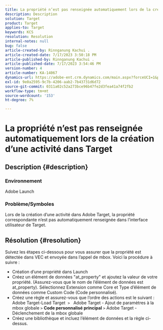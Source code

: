 ```yaml
---
title: La propriété n’est pas renseignée automatiquement lors de la création d’une activité dans Target
description: Description
solution: Target
product: Target
applies-to: Target
keywords: KCS
resolution: Resolution
internal-notes: null
bug: false
article-created-by: Rinnganung Kachui .
article-created-date: 7/17/2023 3:50:18 PM
article-published-by: Rinnganung Kachui .
article-published-date: 7/17/2023 3:54:46 PM
version-number: 4
article-number: KA-14067
dynamics-url: https://adobe-ent.crm.dynamics.com/main.aspx?forceUCI=1&pagetype=entityrecord&etn=knowledgearticle&id=342d78a0-b924-ee11-9cbd-6045bd006b4b
exl-id: 9e0a2595-9c7b-4206-aab2-7b43731d6d72
source-git-commit: 0311a02c52a273bce96b47fe2d3fea41a74f2fb2
workflow-type: tm+mt
source-wordcount: '153'
ht-degree: 7%

---
```


# La propriété n’est pas renseignée automatiquement lors de la création d’une activité dans Target

## Description {#description}




### Environnement



Adobe Launch



### Problème/Symboles



Lors de la création d’une activité dans Adobe Target, la propriété correspondante n’est pas automatiquement renseignée dans l’interface utilisateur de Target.


## Résolution {#resolution}


Suivez les étapes ci-dessous pour vous assurer que la propriété est détectée dans VEC et envoyée dans l’appel de mbox. Voici la procédure à suivre :

- Création d’une propriété dans Launch
- Créez un élément de données &quot;at_property&quot; et ajoutez la valeur de votre propriété. (Assurez-vous que le nom de l’élément de données est at_property). Sélectionnez Extension comme Core et Type d’élément de données comme Custom Code (Code personnalisé).
- Créez une règle et assurez-vous que l’ordre des actions est le suivant : Adobe Target-Load Target  `>`   Adobe Target - Ajout de paramètres à la mbox globale `>`  <b>Code personnalisé principal</b> `>`  Adobe Target - Déclenchement de la mbox globale
- Créez une bibliothèque et incluez l’élément de données et la règle ci-dessus.
